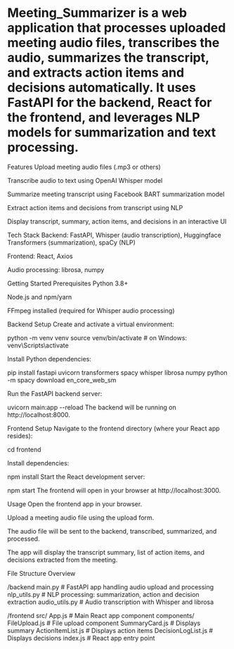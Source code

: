 # Meeting_Summarizer is a web application that processes uploaded meeting audio files, transcribes the audio, summarizes the transcript, and extracts action items and decisions automatically. It uses FastAPI for the backend, React for the frontend, and leverages NLP models for summarization and text processing.

Features
Upload meeting audio files (.mp3 or others)

Transcribe audio to text using OpenAI Whisper model

Summarize meeting transcript using Facebook BART summarization model

Extract action items and decisions from transcript using NLP

Display transcript, summary, action items, and decisions in an interactive UI

Tech Stack
Backend: FastAPI, Whisper (audio transcription), Huggingface Transformers (summarization), spaCy (NLP)

Frontend: React, Axios

Audio processing: librosa, numpy

Getting Started
Prerequisites
Python 3.8+

Node.js and npm/yarn

FFmpeg installed (required for Whisper audio processing)


Backend Setup
Create and activate a virtual environment:


python -m venv venv
source venv/bin/activate  # on Windows: venv\Scripts\activate


Install Python dependencies:

pip install fastapi uvicorn transformers spacy whisper librosa numpy
python -m spacy download en_core_web_sm



Run the FastAPI backend server:

uvicorn main:app --reload
The backend will be running on http://localhost:8000.

Frontend Setup
Navigate to the frontend directory (where your React app resides):


cd frontend

Install dependencies:

npm install
Start the React development server:


npm start
The frontend will open in your browser at http://localhost:3000.

Usage
Open the frontend app in your browser.

Upload a meeting audio file using the upload form.

The audio file will be sent to the backend, transcribed, summarized, and processed.

The app will display the transcript summary, list of action items, and decisions extracted from the meeting.

File Structure Overview

/backend
  main.py             # FastAPI app handling audio upload and processing
  nlp_utils.py        # NLP processing: summarization, action and decision extraction
  audio_utils.py      # Audio transcription with Whisper and librosa

/frontend
  src/
    App.js            # Main React app component
    components/
      FileUpload.js   # File upload component
      SummaryCard.js  # Displays summary
      ActionItemList.js # Displays action items
      DecisionLogList.js # Displays decisions
    index.js          # React app entry point
